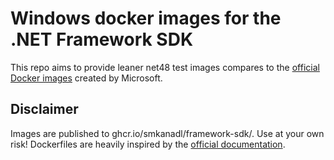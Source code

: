 # Windows docker images for the .NET Framework SDK

This repo aims to provide leaner net48 test images compares to the [official Docker images](https://hub.docker.com/_/microsoft-dotnet-framework-sdk/) created by Microsoft.

## Disclaimer

Images are published to ghcr.io/smkanadl/framework-sdk/. Use at your own risk! Dockerfiles are heavily inspired by the [official documentation](https://github.com/microsoft/dotnet-framework-docker).

